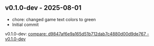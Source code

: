 ## v0.1.0-dev - 2025-08-01

- chore: changed game text colors to green
- Initial commit

v0.1.0-dev: [compare: d9847af6e9a165d51b712dab7c4880d00d9de767 - v0.1.0-dev](../../compare/d9847af6e9a165d51b712dab7c4880d00d9de767...v0.1.0-dev)
